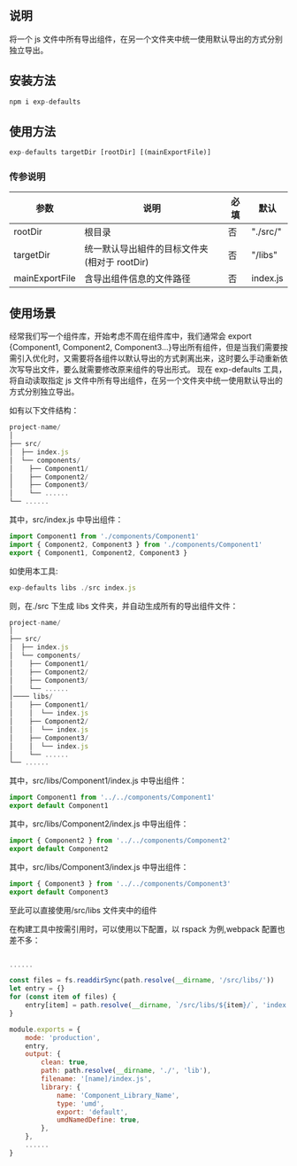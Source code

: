 ## 说明

将一个 js 文件中所有导出组件，在另一个文件夹中统一使用默认导出的方式分别独立导出。

## 安装方法

```javascript
npm i exp-defaults
```

## 使用方法

```javascript
exp-defaults targetDir [rootDir] [(mainExportFile)]
```

### 传参说明

| 参数           | 说明                                         | 必填 | 默认     |
| -------------- | -------------------------------------------- | ---- | -------- |
| rootDir        | 根目录                                       | 否   | "./src/" |
| targetDir      | 统一默认导出組件的目标文件夹(相对于 rootDir) | 否   | "/libs"  |
| mainExportFile | 含导出组件信息的文件路径                     | 否   | index.js |

## 使用场景

经常我们写一个组件库，开始考虑不周在组件库中，我们通常会 export {Component1, Component2, Component3...}导出所有组件，但是当我们需要按需引入优化时，又需要将各组件以默认导出的方式剥离出来，这时要么手动重新依次写导出文件，要么就需要修改原来组件的导出形式。
现在 exp-defaults 工具，将自动读取指定 js 文件中所有导出组件，在另一个文件夹中统一使用默认导出的方式分别独立导出。

如有以下文件结构：

```javascript
project-name/
│
├── src/
│  ├── index.js
│  └── components/
│    ├── Component1/
│    ├── Component2/
│    ├── Component3/
│    └── ......
└── ......
```

其中，src/index.js 中导出组件：

```javascript
import Component1 from './components/Component1'
import { Component2, Component3 } from './components/Component1'
export { Component1, Component2, Component3 }
```

如使用本工具:

```javascript
exp-defaults libs ./src index.js
```

则，在./src 下生成 libs 文件夹，并自动生成所有的导出组件文件：

```javascript
project-name/
│
├── src/
│  ├── index.js
│  └── components/
│    ├── Component1/
│    ├── Component2/
│    ├── Component3/
│    └── ......
│──── libs/
│    ├── Component1/
│    │  └── index.js
│    ├── Component2/
│    │  └── index.js
│    ├── Component3/
│    │  └── index.js
│    └── ......
└── ......
```

其中，src/libs/Component1/index.js 中导出组件：

```javascript
import Component1 from '../../components/Component1'
export default Component1
```

其中，src/libs/Component2/index.js 中导出组件：

```javascript
import { Component2 } from '../../components/Component2'
export default Component2
```

其中，src/libs/Component3/index.js 中导出组件：

```javascript
import { Component3 } from '../../components/Component3'
export default Component3
```

至此可以直接使用/src/libs 文件夹中的组件

在构建工具中按需引用时，可以使用以下配置，以 rspack 为例,webpack 配置也差不多：

```javascript

......

const files = fs.readdirSync(path.resolve(__dirname, '/src/libs/'))
let entry = {}
for (const item of files) {
    entry[item] = path.resolve(__dirname, `/src/libs/${item}/`, 'index.js')
}

module.exports = {
    mode: 'production',
    entry,
    output: {
        clean: true,
        path: path.resolve(__dirname, './', 'lib'),
        filename: '[name]/index.js',
        library: {
            name: 'Component_Library_Name',
            type: 'umd',
            export: 'default',
            umdNamedDefine: true,
        },
    },
    ......
}

```
